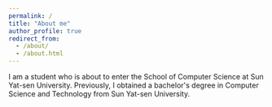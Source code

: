 ```yaml
---
permalink: /
title: "About me"
author_profile: true
redirect_from: 
  - /about/
  - /about.html
---
```


I am a student who is about to enter the School of Computer Science at Sun Yat-sen University. Previously, I obtained a bachelor's degree in Computer Science and Technology from Sun Yat-sen University.


